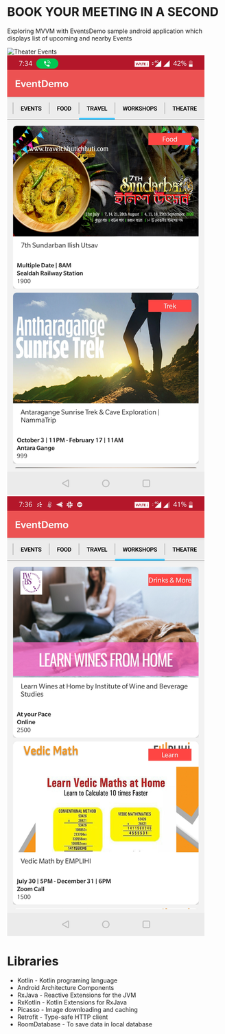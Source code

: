 # BOOK YOUR MEETING IN A SECOND
Exploring MVVM with EventsDemo  sample android application which displays list of upcoming and nearby Events

![Theater Events](/image/theater.png) ![Travel Plans](/image/Travel.jpg) ![New Workshops](/image/workshops.jpg)

# Libraries
- Kotlin - Kotlin programing language
- Android Architecture Components
- RxJava - Reactive Extensions for the JVM
- RxKotlin - Kotlin Extensions for RxJava
- Picasso - Image downloading and caching
- Retrofit - Type-safe HTTP client
- RoomDatabase - To save data in local database

